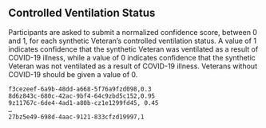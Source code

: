 ## Controlled Ventilation Status

Participants are asked to submit a normalized confidence score, between 0 and 1, for each synthetic Veteran’s controlled ventilation status. A value of 1 indicates confidence that the synthetic Veteran was ventilated as a result of COVID-19 illness, while a value of 0 indicates confidence that the synthetic Veteran was not ventilated as a result of COVID-19 illness. Veterans without COVID-19 should be given a value of 0.

```
f3cezeef-6a9b-48dd-a668-5f76a9fzd098,0.3
8d6z843c-680c-42ac-9bf4-64c9zbd5c152,0.95
9z11767c-6de4-4ad1-a80b-cz1e1299fd45, 0.45
…
27bz5e49-698d-4aac-9121-833cfzd19997,1 
```